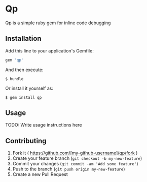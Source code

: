 # Qp

Qp is a simple ruby gem for inline code debugging

## Installation

Add this line to your application's Gemfile:

```ruby
gem 'qp'
```

And then execute:

    $ bundle

Or install it yourself as:

    $ gem install qp

## Usage

TODO: Write usage instructions here

## Contributing

1. Fork it ( https://github.com/[my-github-username]/qp/fork )
2. Create your feature branch (`git checkout -b my-new-feature`)
3. Commit your changes (`git commit -am 'Add some feature'`)
4. Push to the branch (`git push origin my-new-feature`)
5. Create a new Pull Request
